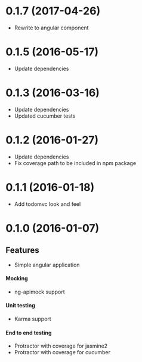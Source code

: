 <a name="0.1.7"></a>
# 0.1.7 (2017-04-26)

- Rewrite to angular component

<a name="0.1.5"></a>
# 0.1.5 (2016-05-17)

- Update dependencies

<a name="0.1.3"></a>
# 0.1.3 (2016-03-16)

- Update dependencies
- Updated cucumber tests

<a name="0.1.2"></a>
# 0.1.2 (2016-01-27)

- Update dependencies
- Fix coverage path to be included in npm package

<a name="0.1.1"></a>
# 0.1.1 (2016-01-18)

- Add todomvc look and feel

<a name="0.1.0"></a>
# 0.1.0 (2016-01-07)

## Features
- Simple angular application
#### Mocking
- ng-apimock support
#### Unit testing
- Karma support
#### End to end testing
- Protractor with coverage for jasmine2
- Protractor with coverage for cucumber